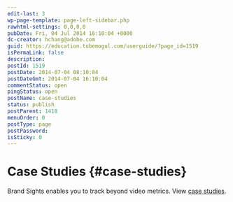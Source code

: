 ```yaml
---
edit-last: 3
wp-page-template: page-left-sidebar.php
rawhtml-settings: 0,0,0,0
pubDate: Fri, 04 Jul 2014 16:10:04 +0000
dc-creator: hchang@adobe.com
guid: https://education.tubemogul.com/userguide/?page_id=1519
isPermaLink: false
description: 
postId: 1519
postDate: 2014-07-04 08:10:04
postDateGmt: 2014-07-04 16:10:04
commentStatus: open
pingStatus: open
postName: case-studies
status: publish
postParent: 1418
menuOrder: 0
postType: page
postPassword: 
isSticky: 0
---
```


# Case Studies {#case-studies}

Brand Sights enables you to track beyond video metrics. View [case studies](https://www.tubemogul.com/insights/success-stories/).
